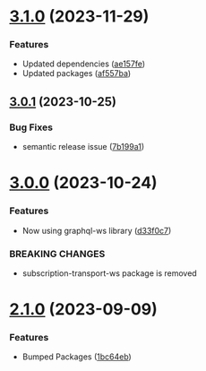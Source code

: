 # [3.1.0](https://github.com/BlueBaseJS/plugin-apollo-link-ws/compare/v3.0.1...v3.1.0) (2023-11-29)

### Features

-   Updated dependencies ([ae157fe](https://github.com/BlueBaseJS/plugin-apollo-link-ws/commit/ae157fe3db380b838d305a9d03fbdd83ace26525))
-   Updated packages ([af557ba](https://github.com/BlueBaseJS/plugin-apollo-link-ws/commit/af557bafa35507a816182ffa5bd6815f79e1dfdc))

## [3.0.1](https://github.com/BlueBaseJS/plugin-apollo-link-ws/compare/v3.0.0...v3.0.1) (2023-10-25)

### Bug Fixes

-   semantic release issue ([7b199a1](https://github.com/BlueBaseJS/plugin-apollo-link-ws/commit/7b199a1de928cb444037272fd414030dd70850ad))

# [3.0.0](https://github.com/BlueBaseJS/plugin-apollo-link-ws/compare/v2.1.0...v3.0.0) (2023-10-24)

### Features

-   Now using graphql-ws library ([d33f0c7](https://github.com/BlueBaseJS/plugin-apollo-link-ws/commit/d33f0c7d447670b9287eeb111b0c0342ef658526))

### BREAKING CHANGES

-   subscription-transport-ws package is removed

# [2.1.0](https://github.com/BlueBaseJS/plugin-apollo-link-ws/compare/v2.0.0...v2.1.0) (2023-09-09)

### Features

-   Bumped Packages ([1bc64eb](https://github.com/BlueBaseJS/plugin-apollo-link-ws/commit/1bc64ebd8d8110e822e9bfc684ee463e9fda7fce))
